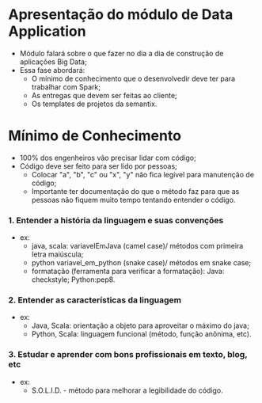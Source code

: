 # Apresentação do módulo de Data Application
- Módulo falará sobre o que fazer no dia a dia de construção de aplicações Big Data;
- Essa fase abordará:
  - O mínimo de conhecimento que o desenvolvedir deve ter para trabalhar com Spark;
  - As entregas que devem ser feitas ao cliente;
  - Os templates de projetos da semantix.
 
# Mínimo de Conhecimento
- 100% dos engenheiros vão precisar lidar com código;
- Código deve ser feito para ser lido por pessoas;
  - Colocar "a", "b", "c" ou "x", "y" não fica legível para manutenção de código;
  - Importante ter documentação do que o método faz para que as pessoas não fiquem muito tempo tentando entender o código.
 
### 1. Entender a história da linguagem e suas convenções
- ex:
  - java, scala: variavelEmJava (camel case)/ métodos com primeira letra maiúscula;
  - python variavel_em_python (snake case)/ métodos em snake case;
  - formatação (ferramenta para verificar a formatação): Java: checkstyle; Python:pep8.
   
### 2. Entender as características da linguagem
- ex:
  - Java, Scala: orientação a objeto para aproveitar o máximo do java;
  - Python, Scala: linguagem funcional (método, função anônima, etc).
 
### 3. Estudar e aprender com bons profissionais em texto, blog, etc
- ex:
  - S.O.L.I.D. - método para melhorar a legibilidade do código.

